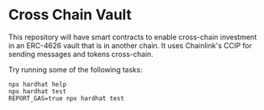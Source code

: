 # Cross Chain Vault

This repository will have smart contracts to enable cross-chain investment in an ERC-4626 vault that is in another
chain. It uses Chainlink's CCIP for sending messages and tokens cross-chain. 

Try running some of the following tasks:

```shell
npx hardhat help
npx hardhat test
REPORT_GAS=true npx hardhat test
```
